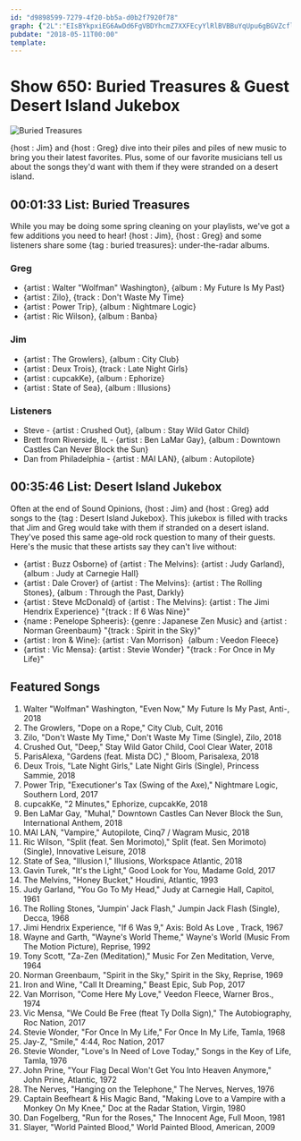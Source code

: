 ```yaml
---
id: "d9898599-7279-4f20-bb5a-d0b2f7920f78"
graph: {"2L":"EIsBYkpxiEG6AwDd6FgVBDYhcmZ7XXFEcyYlRlBVBBuYqUpu6gBGVZcflkAIbDO7Sxf7tV1ikXFZry6VVLWLGWCjIM97U9XYCvTP72qjsIRumD","1NM":"VPFJztoPeM7Gkl5R43oZBIxoKGJSyW4pGTIBD0VX9i0APV2hiQ"}
pubdate: "2018-05-11T00:00"
template: 
---
```






# Show 650: Buried Treasures & Guest Desert Island Jukebox

![Buried Treasures](https://static.soundopinions.org/images/2018/treasure3.jpg)

{host : Jim} and {host : Greg} dive into their piles and piles of new music to bring you their latest favorites. Plus, some of our favorite musicians tell us about the songs they'd want with them if they were stranded on a desert island.



## 00:01:33 List: Buried Treasures

While you may be doing some spring cleaning on your playlists, we've got a few additions you need to hear! {host : Jim}, {host : Greg} and some listeners share some {tag : buried treasures}: under-the-radar albums.


### Greg

- {artist : Walter "Wolfman" Washington}, {album : My Future Is My Past}
- {artist : Zilo}, {track : Don't Waste My Time}
- {artist : Power Trip}, {album : Nightmare Logic}
- {artist : Ric Wilson}, {album : Banba}


### Jim

- {artist : The Growlers}, {album : City Club}
- {artist : Deux Trois}, {track : Late Night Girls}
- {artist : cupcakKe}, {album : Ephorize}
- {artist : State of Sea}, {album : Illusions}


### Listeners

- Steve - {artist : Crushed Out}, {album : Stay Wild Gator Child}
- Brett from Riverside, IL - {artist : Ben LaMar Gay}, {album : Downtown Castles Can Never Block the Sun}
- Dan from Philadelphia - {artist : MAI LAN}, {album : Autopilote}



## 00:35:46 List: Desert Island Jukebox

Often at the end of Sound Opinions, {host : Jim} and {host : Greg} add songs to the {tag : Desert Island Jukebox}. This jukebox is filled with tracks that Jim and Greg would take with them if stranded on a desert island. They've posed this same age-old rock question to many of their guests. Here's the music that these artists say they can't live without:

- {artist : Buzz Osborne} of {artist : The Melvins}: {artist : Judy Garland}, {album : Judy at Carnegie Hall}
- {artist : Dale Crover} of {artist : The Melvins}: {artist : The Rolling Stones}, {album : Through the Past, Darkly}
- {artist : Steve McDonald} of {artist : The Melvins}: {artist : The Jimi Hendrix Experience} "{track : If 6 Was Nine}"
- {name : Penelope Spheeris}: {genre : Japanese Zen Music} and {artist : Norman Greenbaum} "{track : Spirit in the Sky}"
- {artist : Iron & Wine}: {artist : Van Morrison}  {album : Veedon Fleece}
- {artist : Vic Mensa}: {artist : Stevie Wonder} "{track : For Once in My Life}"



## Featured Songs

1. Walter "Wolfman" Washington, "Even Now," My Future Is My Past, Anti-, 2018
2. The Growlers, "Dope on a Rope," City Club, Cult, 2016
3. Zilo, "Don't Waste My Time," Don't Waste My Time (Single), Zilo, 2018
4. Crushed Out, "Deep," Stay Wild Gator Child, Cool Clear Water, 2018
5. ParisAlexa, "Gardens (feat. Mista DC) ," Bloom, Parisalexa, 2018
6. Deux Trois, "Late Night Girls," Late Night Girls (Single), Princess Sammie, 2018
7. Power Trip, "Executioner's Tax (Swing of the Axe)," Nightmare Logic, Southern Lord, 2017
8. cupcakKe, "2 Minutes," Ephorize, cupcakKe, 2018
9. Ben LaMar Gay, "Muhal," Downtown Castles Can Never Block the Sun, International Anthem, 2018
10. MAI LAN, "Vampire," Autopilote, Cinq7 / Wagram Music, 2018
11. Ric Wilson, "Split (feat. Sen Morimoto)," Split (feat. Sen Morimoto) (Single), Innovative Leisure, 2018
12. State of Sea, "Illusion I," Illusions, Workspace Atlantic, 2018
13. Gavin Turek, "It's the Light," Good Look for You, Madame Gold, 2017
14. The Melvins, "Honey Bucket," Houdini, Atlantic, 1993
15. Judy Garland, "You Go To My Head," Judy at Carnegie Hall, Capitol, 1961
16. The Rolling Stones, "Jumpin' Jack Flash," Jumpin Jack Flash (Single), Decca, 1968
17. Jimi Hendrix Experience, "If 6 Was 9," Axis: Bold As Love , Track, 1967
18. Wayne and Garth, "Wayne's World Theme," Wayne's World (Music From The Motion Picture), Reprise, 1992
19. Tony Scott, "Za-Zen (Meditation)," Music For Zen Meditation, Verve, 1964
20. Norman Greenbaum, "Spirit in the Sky," Spirit in the Sky, Reprise, 1969
21. Iron and Wine, "Call It Dreaming," Beast Epic, Sub Pop, 2017
22. Van Morrison, "Come Here My Love," Veedon Fleece, Warner Bros., 1974
23. Vic Mensa, "We Could Be Free (fteat Ty Dolla Sign)," The Autobiography, Roc Nation, 2017
24. Stevie Wonder, "For Once In My Life," For Once In My Life, Tamla, 1968
25. Jay-Z, "Smile," 4:44, Roc Nation, 2017
26. Stevie Wonder, "Love's In Need of Love Today," Songs in the Key of Life, Tamla, 1976
27. John Prine, "Your Flag Decal Won't Get You Into Heaven Anymore," John Prine, Atlantic, 1972
28. The Nerves, "Hanging on the Telephone," The Nerves, Nerves, 1976
29. Captain Beefheart & His Magic Band, "Making Love to a Vampire with a Monkey On My Knee," Doc at the Radar Station, Virgin, 1980
30. Dan Fogelberg, "Run for the Roses," The Innocent Age, Full Moon, 1981
31. Slayer, "World Painted Blood," World Painted Blood, American, 2009